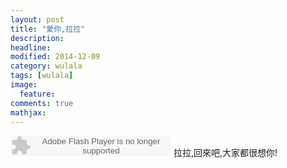 ```yaml
---
layout: post
title: "愛你,拉拉"
description: 
headline: 
modified: 2014-12-09
category: wulala
tags: [wulala]
image: 
  feature: 
comments: true
mathjax: 
---
```

<embed src="http://www.xiami.com/widget/0_1769516704/singlePlayer.swf" type="application/x-shockwave-flash" width="257" height="33" wmode="transparent"></embed>
拉拉,回來吧,大家都很想你!
